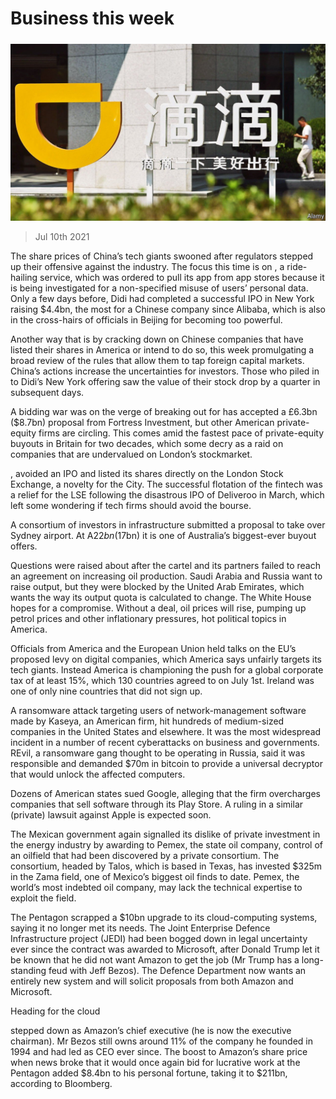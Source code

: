 ###### 

# Business this week 

#####  

![image](images/20210710_WWP501.jpg) 

> Jul 10th 2021 

The share prices of China’s tech giants swooned after regulators stepped up their offensive against the industry. The focus this time is on , a ride-hailing service, which was ordered to pull its app from app stores because it is being investigated for a non-specified misuse of users’ personal data. Only a few days before, Didi had completed a successful IPO in New York raising $4.4bn, the most for a Chinese company since Alibaba, which is also in the cross-hairs of officials in Beijing for becoming too powerful.

Another way that  is by cracking down on  Chinese companies that have listed their shares in America or intend to do so, this week promulgating a broad review of the rules that allow them to tap foreign capital markets. China’s actions increase the uncertainties for investors. Those who piled in to Didi’s New York offering saw the value of their stock drop by a quarter in subsequent days.


A bidding war was on the verge of breaking out for  has accepted a £6.3bn ($8.7bn) proposal from Fortress Investment, but other American private-equity firms are circling. This comes amid the fastest pace of private-equity buyouts in Britain for two decades, which some decry as a raid on companies that are undervalued on London’s stockmarket.

, avoided an IPO and listed its shares directly on the London Stock Exchange, a novelty for the City. The successful flotation of the fintech was a relief for the LSE following the disastrous IPO of Deliveroo in March, which left some wondering if tech firms should avoid the bourse.

A consortium of investors in infrastructure submitted a proposal to take over Sydney airport. At A$22bn ($17bn) it is one of Australia’s biggest-ever buyout offers.

Questions were raised about  after the cartel and its partners failed to reach an agreement on increasing oil production. Saudi Arabia and Russia want to raise output, but they were blocked by the United Arab Emirates, which wants the way its output quota is calculated to change. The White House hopes for a compromise. Without a deal, oil prices will rise, pumping up petrol prices and other inflationary pressures, hot political topics in America.

Officials from America and the European Union held talks on the EU’s proposed levy on digital companies, which America says unfairly targets its tech giants. Instead America is championing the push for a global corporate tax of at least 15%, which 130 countries agreed to on July 1st. Ireland was one of only nine countries that did not sign up.

A ransomware attack targeting users of network-management software made by Kaseya, an American firm, hit hundreds of medium-sized companies in the United States and elsewhere. It was the most widespread incident in a number of recent cyberattacks on business and governments. REvil, a ransomware gang thought to be operating in Russia, said it was responsible and demanded $70m in bitcoin to provide a universal decryptor that would unlock the affected computers.

Dozens of American states sued Google, alleging that the firm overcharges companies that sell software through its Play Store. A ruling in a similar (private) lawsuit against Apple is expected soon.

The Mexican government again signalled its dislike of private investment in the energy industry by awarding to Pemex, the state oil company, control of an oilfield that had been discovered by a private consortium. The consortium, headed by Talos, which is based in Texas, has invested $325m in the Zama field, one of Mexico’s biggest oil finds to date. Pemex, the world’s most indebted oil company, may lack the technical expertise to exploit the field.

The Pentagon scrapped a $10bn upgrade to its cloud-computing systems, saying it no longer met its needs. The Joint Enterprise Defence Infrastructure project (JEDI) had been bogged down in legal uncertainty ever since the contract was awarded to Microsoft, after Donald Trump let it be known that he did not want Amazon to get the job (Mr Trump has a long-standing feud with Jeff Bezos). The Defence Department now wants an entirely new system and will solicit proposals from both Amazon and Microsoft.

Heading for the cloud


 stepped down as Amazon’s chief executive (he is now the executive chairman). Mr Bezos still owns around 11% of the company he founded in 1994 and had led as CEO ever since. The boost to Amazon’s share price when news broke that it would once again bid for lucrative work at the Pentagon added $8.4bn to his personal fortune, taking it to $211bn, according to Bloomberg.

